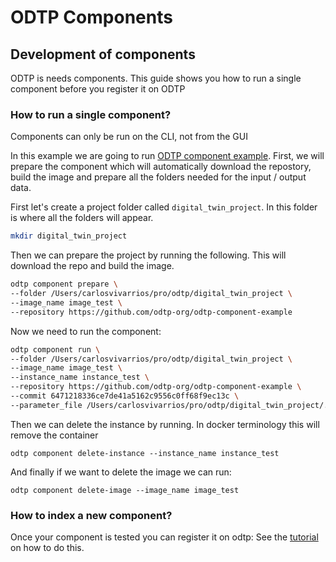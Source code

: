 # ODTP Components

## Development of components

ODTP is needs components. This guide shows you how to run a single component before
you register it on ODTP

### How to run a single component?

Components can only be run on the CLI, not from the GUI

In this example we are going to run [ODTP component example](https://github.com/odtp-org/odtp-component-example). First, we will prepare the component which will automatically download the repostory, build the image and prepare all the folders needed for the input / output data. 

First let's create a project folder called `digital_twin_project`. In this folder is where all the folders will appear. 

```sh
mkdir digital_twin_project
```
 
 Then we can prepare the project by running the following. This will download the repo and build the image. 

 ```sh
 odtp component prepare \
 --folder /Users/carlosvivarrios/pro/odtp/digital_twin_project \
 --image_name image_test \
 --repository https://github.com/odtp-org/odtp-component-example
 ```

 Now we need to run the component: 

 ```sh
 odtp component run \
 --folder /Users/carlosvivarrios/pro/odtp/digital_twin_project \
 --image_name image_test \
 --instance_name instance_test \
 --repository https://github.com/odtp-org/odtp-component-example \
 --commit 6471218336ce7de41a5162c9556c0ff68f9ec13c \
 --parameter_file /Users/carlosvivarrios/pro/odtp/digital_twin_project/.env
 ```

Then we can delete the instance by running. In docker terminology this will remove the container

```
odtp component delete-instance --instance_name instance_test
```

And finally if we want to delete the image we can run:

```
odtp component delete-image --image_name image_test 
```

### How to index a new component?

Once your component is tested you can register it on odtp: 
See the [tutorial](tutorials/components-and-versions.md) on how to do this.
